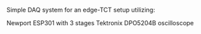 Simple DAQ system for an edge-TCT setup utilizing:

Newport ESP301 with 3 stages
Tektronix DPO5204B oscilloscope